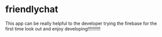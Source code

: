 # friendlychat
This app can be really helpful to the developer trying the firebase for the first time look out and enjoy developing!!!!!!!!!!
